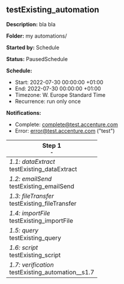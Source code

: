 ## testExisting_automation

**Description:** bla bla

**Folder:** my automations/

**Started by:** Schedule

**Status:** PausedSchedule

**Schedule:**

* Start: 2022-07-30 00:00:00 +01:00
* End: 2022-07-30 00:00:00 +01:00
* Timezone: W. Europe Standard Time
* Recurrence: run only once

**Notifications:**

* Complete: complete@test.accenture.com
* Error: error@test.accenture.com ("test")

| Step 1<br>_<small>-</small>_ |
| --- |
| _1.1: dataExtract_<br>testExisting_dataExtract |
| _1.2: emailSend_<br>testExisting_emailSend |
| _1.3: fileTransfer_<br>testExisting_fileTransfer |
| _1.4: importFile_<br>testExisting_importFile |
| _1.5: query_<br>testExisting_query |
| _1.6: script_<br>testExisting_script |
| _1.7: verification_<br>testExisting_automation__s1.7 |
